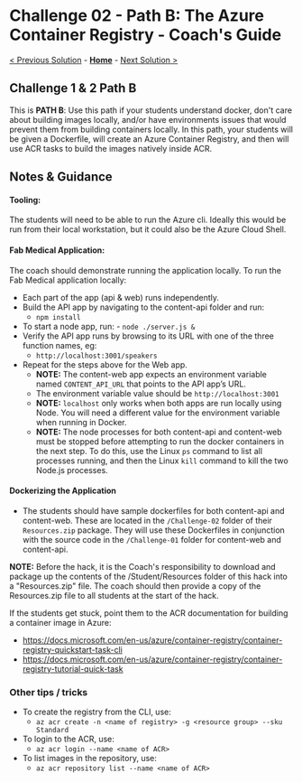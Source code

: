 # Challenge 02 - Path B: The Azure Container Registry - Coach's Guide 

[< Previous Solution](./Solution-01.md) - **[Home](./README.md)** - [Next Solution >](./Solution-03.md)

## Challenge 1 & 2 Path B

This is **PATH B**: Use this path if your students understand docker, don't care about building images locally, and/or have environments issues that would prevent them from building containers locally. In this path, your students will be given a Dockerfile, will create an Azure Container Registry, and then will use ACR tasks to build the images natively inside ACR.

## Notes & Guidance

#### Tooling:
The students will need to be able to run the Azure cli.  Ideally this would be run from their local workstation, but it could also be the Azure Cloud Shell.

#### Fab Medical Application:
The coach should demonstrate running the application locally.  To run the Fab Medical application locally:
- Each part of the app (api & web) runs independently.
- Build the API app by navigating to the content-api folder and run:
   	- `npm install`
- To start a node app, run:
       - `node ./server.js &`
- Verify the API app runs by browsing to its URL with one of the three function names, eg: 
   	- `http://localhost:3001/speakers`
- Repeat for the steps above for the Web app.
	- **NOTE:** The content-web app expects an environment variable named `CONTENT_API_URL` that points to the API app’s URL.
	- The environment variable value should be `http://localhost:3001`
	- **NOTE:** `localhost` only works when both apps are run locally using Node. You will need a different value for the environment variable when running in Docker.
	- **NOTE:** The node processes for both content-api and content-web must be stopped before attempting to run the docker containers in the next step. To do this, use the Linux `ps` command to list all processes running, and then the Linux `kill` command to kill the two Node.js processes.


#### Dockerizing the Application

- The students should have sample dockerfiles for both content-api and content-web. These are located in the `/Challenge-02` folder of their `Resources.zip` package.  They will use these Dockerfiles in conjunction with the source code in the `/Challenge-01` folder for content-web and content-api.

**NOTE:** Before the hack, it is the Coach's responsibility to download and package up the contents of the /Student/Resources folder of this hack into a "Resources.zip" file. The coach should then provide a copy of the Resources.zip file to all students at the start of the hack.

If the students get stuck, point them to the ACR documentation for building a container image in Azure:

- https://docs.microsoft.com/en-us/azure/container-registry/container-registry-quickstart-task-cli
- https://docs.microsoft.com/en-us/azure/container-registry/container-registry-tutorial-quick-task

### Other tips / tricks

- To create the registry from the CLI, use: 
    - `az acr create -n <name of registry> -g <resource group> --sku Standard`
- To login to the ACR, use: 
    - `az acr login --name <name of ACR>`
- To list images in the repository, use:
    - `az acr repository list --name <name of ACR>`


